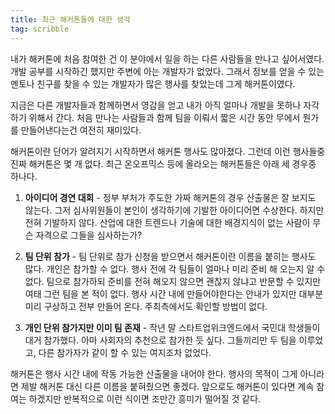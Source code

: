 ```yaml
---
title: 최근 해커톤들에 대한 생각
tag: scribble
---
```

내가 해커톤에 처음 참여한 건 이 분야에서 일을 하는 다른 사람들을 만나고 싶어서였다. 개발 공부를 시작하긴 했지만 주변에 아는 개발자가 없었다. 그래서 정보를 얻을 수 있는 멘토나 친구를 찾을 수 있는 개발자가 많은 행사를 찾았는데 그게 해커톤이였다.

지금은 다른 개발자들과 함께하면서 영감을 얻고 내가 아직 얼마나 개발을 못하나 자각하기 위해서 간다. 처음 만나는 사람들과 함께 팀을 이뤄서 짧은 시간 동안 무에서 뭔가를 만들어낸다는건 여전히 재미있다.

해커톤이란 단어가 알려지기 시작하면서 해커톤 행사도 많아졌다. 그런데 이런 행사들중 진짜 해커톤은 몇 개 없다. 최근 온오프믹스 등에 올라오는 해커톤들은 아래 세 경우중 하나다.

1. **아이디어 경연 대회** - 정부 부처가 주도한 가짜 해커톤의 경우 산출물은 잘 보지도 않는다. 그저 심사위원들이 본인이 생각하기에 기발한 아이디어면 수상한다. 하지만 전혀 기발하지 않다. 산업에 대한 트렌드나 기술에 대한 배경지식이 없는 사람이 무슨 자격으로 그들을 심사하는가?

2. **팀 단위 참가** - 팀 단위로 참가 신청을 받으면서 해커톤이란 이름을 붙히는 행사도 많다. 개인은 참가할 수 없다. 행사 전에 각 팀들이 얼마나 미리 준비 해 오는지 알 수 없다. 팀으로 참가하되 준비를 전혀 해오지 않으면 괜찮지 않냐고 반문할 수 있지만 여태 그런 팀을 본 적이 없다. 행사 시간 내에 만들어야한다는 안내가 있지만 대부분 미리 구상하고 전부 만들어 온다. 주최측에서도 확인할 방법이 없다.

3. **개인 단위 참가지만 이미 팀 존재** - 작년 말 스타트업위크엔드에서 국민대 학생들이 대거 참가했다. 아마 사회자의 추천으로 참가한 듯 싶다. 그들끼리만 두 팀을 이루었고, 다른 참가자가 같이 할 수 있는 여지조차 없었다. 

해커톤은 행사 시간 내에 작동 가능한 산출물을 내어야 한다. 행사의 목적이 그게 아니라면 제발 해커톤 대신 다른 이름을 붙혀줬으면 좋겠다. 앞으로도 해커톤이 있다면 계속 참여는 하겠지만 반복적으로 이런 식이면 조만간 흥미가 떨어질 것 같다.
